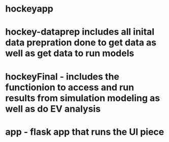 # hockeyapp

# hockey-dataprep includes all inital data prepration done to get data as well as get data to run models
# hockeyFinal - includes the functionion to access and run results from simulation modeling as well as do EV analysis
# app - flask app that runs the UI piece
